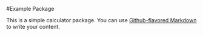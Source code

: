 #Example Package

This is a simple calculator package. You can use
[Github-flavored Markdown](https://guides.github.com/features/mastering-markdown/)
to write your content.